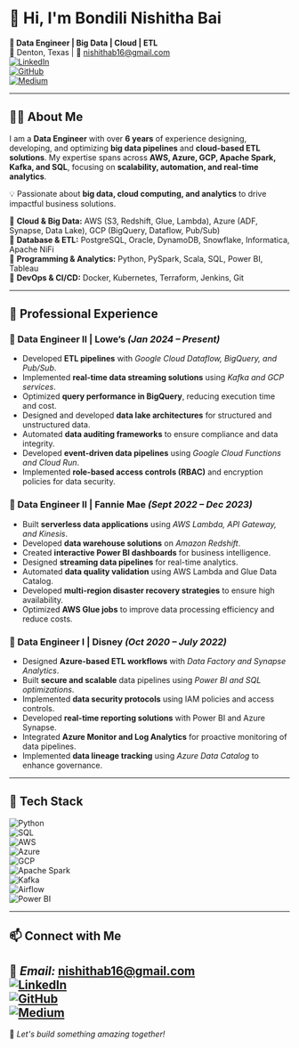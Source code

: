 # 👋 Hi, I'm Bondili Nishitha Bai

**🚀 Data Engineer | Big Data | Cloud | ETL**  
📍 Denton, Texas | 📧 [nishithab16@gmail.com](mailto:nishithab16@gmail.com)  
[![LinkedIn](https://img.shields.io/badge/LinkedIn-Connect-blue?logo=linkedin)](https://www.linkedin.com/in/nishitha-bai-b40115352/)  
[![GitHub](https://img.shields.io/badge/GitHub-Explore-black?logo=github)](https://github.com/nishitha15)  
[![Medium](https://img.shields.io/badge/Medium-Read%20Articles-black?logo=medium)](https://medium.com/@nishithab16) 

---

## 👨‍💻 About Me  
I am a **Data Engineer** with over **6 years** of experience designing, developing, and optimizing **big data pipelines** and **cloud-based ETL solutions**. My expertise spans across **AWS, Azure, GCP, Apache Spark, Kafka, and SQL**, focusing on **scalability, automation, and real-time analytics**.  

💡 Passionate about **big data, cloud computing, and analytics** to drive impactful business solutions.  

🔹 **Cloud & Big Data:** AWS (S3, Redshift, Glue, Lambda), Azure (ADF, Synapse, Data Lake), GCP (BigQuery, Dataflow, Pub/Sub)  
🔹 **Database & ETL:** PostgreSQL, Oracle, DynamoDB, Snowflake, Informatica, Apache NiFi  
🔹 **Programming & Analytics:** Python, PySpark, Scala, SQL, Power BI, Tableau  
🔹 **DevOps & CI/CD:** Docker, Kubernetes, Terraform, Jenkins, Git  

---

## 💼 Professional Experience  

### 🔹 Data Engineer II | Lowe’s *(Jan 2024 – Present)*  
- Developed **ETL pipelines** with *Google Cloud Dataflow, BigQuery, and Pub/Sub*.  
- Implemented **real-time data streaming solutions** using *Kafka and GCP services*.  
- Optimized **query performance in BigQuery**, reducing execution time and cost.
- Designed and developed **data lake architectures** for structured and unstructured data.  
- Automated **data auditing frameworks** to ensure compliance and data integrity.
- Developed **event-driven data pipelines** using *Google Cloud Functions and Cloud Run*.  
- Implemented **role-based access controls (RBAC)** and encryption policies for data security.

### 🔹 Data Engineer II | Fannie Mae *(Sept 2022 – Dec 2023)*  
- Built **serverless data applications** using *AWS Lambda, API Gateway, and Kinesis*.  
- Developed **data warehouse solutions** on *Amazon Redshift*.  
- Created **interactive Power BI dashboards** for business intelligence.
- Designed **streaming data pipelines** for real-time analytics.  
- Automated **data quality validation** using AWS Lambda and Glue Data Catalog.
- Developed **multi-region disaster recovery strategies** to ensure high availability.  
- Optimized **AWS Glue jobs** to improve data processing efficiency and reduce costs.  

### 🔹 Data Engineer I | Disney *(Oct 2020 – July 2022)*  
- Designed **Azure-based ETL workflows** with *Data Factory and Synapse Analytics*.  
- Built **secure and scalable** data pipelines using *Power BI and SQL optimizations*.
- Implemented **data security protocols** using IAM policies and access controls.  
- Developed **real-time reporting solutions** with Power BI and Azure Synapse.
- Integrated **Azure Monitor and Log Analytics** for proactive monitoring of data pipelines.  
- Implemented **data lineage tracking** using *Azure Data Catalog* to enhance governance. 

---

## 🚀 Tech Stack  

![Python](https://img.shields.io/badge/Python-3776AB?style=for-the-badge&logo=python&logoColor=white)  
![SQL](https://img.shields.io/badge/SQL-4479A1?style=for-the-badge&logo=postgresql&logoColor=white)  
![AWS](https://img.shields.io/badge/AWS-FF9900?style=for-the-badge&logo=amazonaws&logoColor=white)  
![Azure](https://img.shields.io/badge/Azure-0078D4?style=for-the-badge&logo=microsoftazure&logoColor=white)  
![GCP](https://img.shields.io/badge/GCP-4285F4?style=for-the-badge&logo=googlecloud&logoColor=white)  
![Apache Spark](https://img.shields.io/badge/Spark-FDB515?style=for-the-badge&logo=apache-spark&logoColor=black)  
![Kafka](https://img.shields.io/badge/Kafka-231F20?style=for-the-badge&logo=apachekafka&logoColor=white)  
![Airflow](https://img.shields.io/badge/Airflow-017CEE?style=for-the-badge&logo=apache-airflow&logoColor=white)  
![Power BI](https://img.shields.io/badge/Power%20BI-F2C811?style=for-the-badge&logo=powerbi&logoColor=black)  


---

## 📫 Connect with Me  
 
📧 *Email:* [nishithab16@gmail.com](mailto:nishithab16@gmail.com)  
[![LinkedIn](https://img.shields.io/badge/LinkedIn-Connect-blue?logo=linkedin)](https://www.linkedin.com/in/nishitha-bai-b40115352/)  
[![GitHub](https://img.shields.io/badge/GitHub-Explore-black?logo=github)](https://github.com/nishitha15)  
[![Medium](https://img.shields.io/badge/Medium-Read%20Articles-black?logo=medium)](https://medium.com/@nishithab16)
---

🚀 *Let's build something amazing together!*
